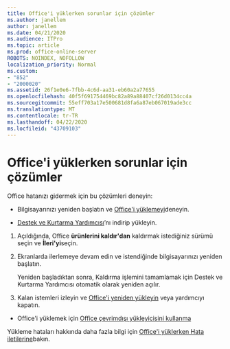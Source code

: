 ```yaml
---
title: Office'i yüklerken sorunlar için çözümler
ms.author: janellem
author: janellem
ms.date: 04/21/2020
ms.audience: ITPro
ms.topic: article
ms.prod: office-online-server
ROBOTS: NOINDEX, NOFOLLOW
localization_priority: Normal
ms.custom:
- "852"
- "2000020"
ms.assetid: 26f1e0e6-7fbb-4c6d-aa31-eb60a2a77655
ms.openlocfilehash: 40f5f691754469bc82a89a88407cf26d0134cc4a
ms.sourcegitcommit: 55eff703a17e500681d8fa6a87eb067019ade3cc
ms.translationtype: MT
ms.contentlocale: tr-TR
ms.lasthandoff: 04/22/2020
ms.locfileid: "43709103"
---
```

# <a name="solutions-for-issues-while-installing-office"></a>Office'i yüklerken sorunlar için çözümler

Office hatanızı gidermek için bu çözümleri deneyin:
  
- Bilgisayarınızı yeniden başlatın ve [Office'i yüklemeyi](https://portal.office.com/OLS/MySoftware.aspx)deneyin.

- [Destek ve Kurtarma Yardımcısı](https://aka.ms/SARA-OfficeUninstall-Alchemy)’nı indirip yükleyin.

1. Açıldığında, Office **ürünlerini kaldır'dan** kaldırmak istediğiniz sürümü seçin ve **İleri'yi**seçin.

2. Ekranlarda ilerlemeye devam edin ve istendiğinde bilgisayarınızı yeniden başlatın.

    Yeniden başladıktan sonra, Kaldırma işlemini tamamlamak için Destek ve Kurtarma Yardımcısı otomatik olarak yeniden açılır.

3. Kalan istemleri izleyin ve [Office'i yeniden yükleyin](https://portal.office.com/OLS/MySoftware.aspx) veya yardımcıyı kapatın.

- Office'i yüklemek için [Office çevrimdışı yükleyicisini kullanma](https://support.office.com/article/f0a85fe7-118f-41cb-a791-d59cef96ad1c?wt.mc_id=Alchemy_ClientDIA)

Yükleme hataları hakkında daha fazla bilgi için [Office'i yüklerken Hata iletilerine](https://support.office.com/article/35ff2def-e0b2-4dac-9784-4cf212c1f6c2#BKMK_ErrorMessages)bakın.
  